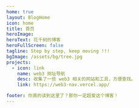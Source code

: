 ```yaml
---
home: true
layout: BlogHome
icon: home
title: 首页
heroImage:
heroText: 花千树的博客
heroFullScreen: false
tagline: Step by step, keep moving !!!
bgImage: /assets/bg/tree.jpg
projects:
  - icon: link
    name: web3 网址导航
    desc: 收集了一些 web3 相关的网站和工具，方便查找。
    link: https://web3-nav.vercel.app/

footer: 你真的读到这里了？那你一定超爱这个博客！
---
```


<script setup lang="ts">
  import Typed from 'typed.js';

  async function fetchHitokoto() {
    const response = await fetch('https://v1.hitokoto.cn')
    const { uuid, hitokoto: hitokotoText, from, from_who } = await response.json()
    if (typeof document!== 'undefined') {
    
        const hitokoto = document.querySelector('.vp-blog-hero-description')
        // hitokoto.href = `https://hitokoto.cn/?uuid=${uuid}`
        // hitokoto.innerText = hitokotoText + (from_who ? '——' + from_who : '');

        let text = hitokotoText + (from_who ? '——' + from_who : '');

        const typed = new Typed('.vp-blog-hero-description', {
          strings: [text],
          typeSpeed: 50,
          showCursor: true,
          cursorChar: '|',
          autoInsertCss: true,
        });
     }
  }

  fetchHitokoto();




</script>

<style lang="scss">
    .typed-cursor{
      opacity: 1;
      animation: typedjsBlink 0.7s infinite;
      -webkit-animation: typedjsBlink 0.7s infinite;
      animation: typedjsBlink 0.7s infinite;
    }
    @keyframes typedjsBlink{
      50% { opacity: 0.0; }
    }
    @-webkit-keyframes typedjsBlink{
      0% { opacity: 1; }
      50% { opacity: 0.0; }
      100% { opacity: 1; }
    }
    .typed-fade-out{
      opacity: 0;
      transition: opacity .25s;
      -webkit-animation: 0;
      animation: 0;
    }


.vp-blog-hero-description{
  display: inline-block;
}
</style>
